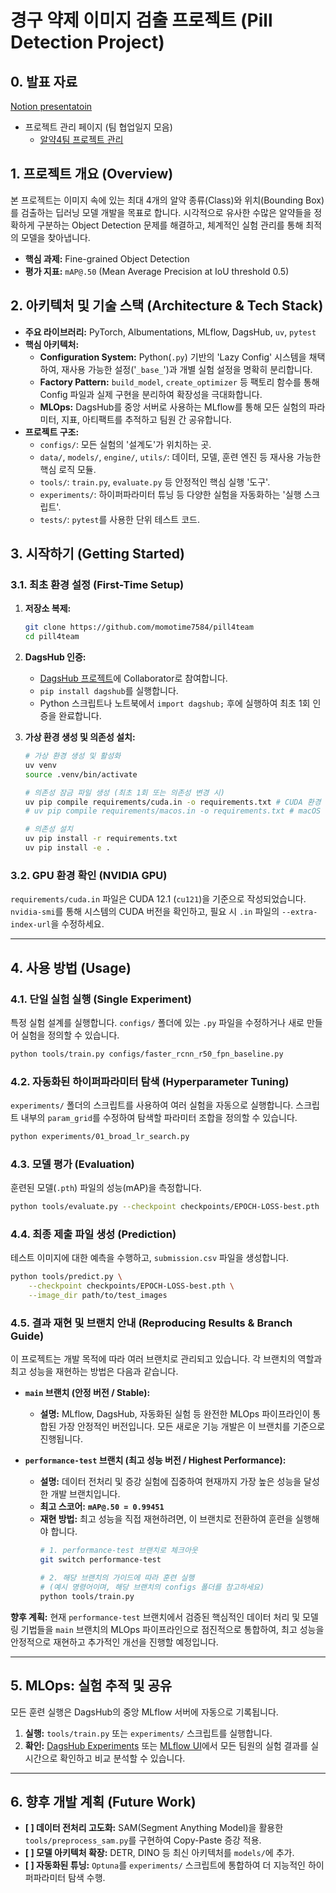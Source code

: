 # **경구 약제 이미지 검출 프로젝트 (Pill Detection Project)**

## 0. 발표 자료
[Notion presentatoin](https://purring-pullover-e72.notion.site/Presentation-240e67a1ff23801bb455e4b8deac0c5e?source=copy_link)

- 프로젝트 관리 페이지 (팀 협업일지 모음)
  - [알약4팀 프로젝트 관리](https://purring-pullover-e72.notion.site/4-232e67a1ff23808f8a08fdb165675cb8?source=copy_link)

## **1. 프로젝트 개요 (Overview)**

본 프로젝트는 이미지 속에 있는 최대 4개의 알약 종류(Class)와 위치(Bounding Box)를 검출하는 딥러닝 모델 개발을 목표로 합니다. 시각적으로 유사한 수많은 알약들을 정확하게 구분하는 Object Detection 문제를 해결하고, 체계적인 실험 관리를 통해 최적의 모델을 찾아냅니다.

*   **핵심 과제:** Fine-grained Object Detection
*   **평가 지표:** `mAP@.50` (Mean Average Precision at IoU threshold 0.5)

## **2. 아키텍처 및 기술 스택 (Architecture & Tech Stack)**

*   **주요 라이브러리:** PyTorch, Albumentations, MLflow, DagsHub, `uv`, `pytest`
*   **핵심 아키텍처:**
    *   **Configuration System:** Python(`.py`) 기반의 'Lazy Config' 시스템을 채택하여, 재사용 가능한 설정('`_base_`')과 개별 실험 설정을 명확히 분리합니다.
    *   **Factory Pattern:** `build_model`, `create_optimizer` 등 팩토리 함수를 통해 Config 파일과 실제 구현을 분리하여 확장성을 극대화합니다.
    *   **MLOps:** DagsHub를 중앙 서버로 사용하는 MLflow를 통해 모든 실험의 파라미터, 지표, 아티팩트를 추적하고 팀원 간 공유합니다.
*   **프로젝트 구조:**
    *   `configs/`: 모든 실험의 '설계도'가 위치하는 곳.
    *   `data/`, `models/`, `engine/`, `utils/`: 데이터, 모델, 훈련 엔진 등 재사용 가능한 핵심 로직 모듈.
    *   `tools/`: `train.py`, `evaluate.py` 등 안정적인 핵심 실행 '도구'.
    *   `experiments/`: 하이퍼파라미터 튜닝 등 다양한 실험을 자동화하는 '실행 스크립트'.
    *   `tests/`: `pytest`를 사용한 단위 테스트 코드.

## **3. 시작하기 (Getting Started)**

### **3.1. 최초 환경 설정 (First-Time Setup)**

1.  **저장소 복제:**
    ```bash
    git clone https://github.com/momotime7584/pill4team
    cd pill4team
    ```
2.  **DagsHub 인증:**
    *   [DagsHub 프로젝트](https://dagshub.com/jehakim2210/codeit-project1-team4)에 Collaborator로 참여합니다.
    *   `pip install dagshub`를 실행합니다.
    *   Python 스크립트나 노트북에서 `import dagshub;` 후에 실행하여 최초 1회 인증을 완료합니다.

3.  **가상 환경 생성 및 의존성 설치:**
    ```bash
    # 가상 환경 생성 및 활성화
    uv venv
    source .venv/bin/activate

    # 의존성 잠금 파일 생성 (최초 1회 또는 의존성 변경 시)
    uv pip compile requirements/cuda.in -o requirements.txt # CUDA 환경
    # uv pip compile requirements/macos.in -o requirements.txt # macOS 환경

    # 의존성 설치
    uv pip install -r requirements.txt
    uv pip install -e .
    ```

### **3.2. GPU 환경 확인 (NVIDIA GPU)**

`requirements/cuda.in` 파일은 CUDA 12.1 (`cu121`)을 기준으로 작성되었습니다. `nvidia-smi`를 통해 시스템의 CUDA 버전을 확인하고, 필요 시 `.in` 파일의 `--extra-index-url`을 수정하세요.

---

## **4. 사용 방법 (Usage)**

### **4.1. 단일 실험 실행 (Single Experiment)**

특정 실험 설계를 실행합니다. `configs/` 폴더에 있는 `.py` 파일을 수정하거나 새로 만들어 실험을 정의할 수 있습니다.

```bash
python tools/train.py configs/faster_rcnn_r50_fpn_baseline.py
```

### **4.2. 자동화된 하이퍼파라미터 탐색 (Hyperparameter Tuning)**

`experiments/` 폴더의 스크립트를 사용하여 여러 실험을 자동으로 실행합니다. 스크립트 내부의 `param_grid`를 수정하여 탐색할 파라미터 조합을 정의할 수 있습니다.

```bash
python experiments/01_broad_lr_search.py
```

### **4.3. 모델 평가 (Evaluation)**

훈련된 모델(`.pth`) 파일의 성능(mAP)을 측정합니다.

```bash
python tools/evaluate.py --checkpoint checkpoints/EPOCH-LOSS-best.pth
```

### **4.4. 최종 제출 파일 생성 (Prediction)**

테스트 이미지에 대한 예측을 수행하고, `submission.csv` 파일을 생성합니다.

```bash
python tools/predict.py \
    --checkpoint checkpoints/EPOCH-LOSS-best.pth \
    --image_dir path/to/test_images
```


### **4.5. 결과 재현 및 브랜치 안내 (Reproducing Results & Branch Guide)**

이 프로젝트는 개발 목적에 따라 여러 브랜치로 관리되고 있습니다. 각 브랜치의 역할과 최고 성능을 재현하는 방법은 다음과 같습니다.

*   **`main` 브랜치 (안정 버전 / Stable):**
    *   **설명:** MLflow, DagsHub, 자동화된 실험 등 완전한 MLOps 파이프라인이 통합된 가장 안정적인 버전입니다. 모든 새로운 기능 개발은 이 브랜치를 기준으로 진행됩니다.

*   **`performance-test` 브랜치 (최고 성능 버전 / Highest Performance):**
    *   **설명:** 데이터 전처리 및 증강 실험에 집중하여 현재까지 가장 높은 성능을 달성한 개발 브랜치입니다.
    *   **최고 스코어:** **`mAP@.50 = 0.99451`**
    *   **재현 방법:** 최고 성능을 직접 재현하려면, 이 브랜치로 전환하여 훈련을 실행해야 합니다.
        ```bash
        # 1. performance-test 브랜치로 체크아웃
        git switch performance-test

        # 2. 해당 브랜치의 가이드에 따라 훈련 실행
        # (예시 명령어이며, 해당 브랜치의 configs 폴더를 참고하세요)
        python tools/train.py
        ```

**향후 계획:** 현재 `performance-test` 브랜치에서 검증된 핵심적인 데이터 처리 및 모델링 기법들을 `main` 브랜치의 MLOps 파이프라인으로 점진적으로 통합하여, 최고 성능을 안정적으로 재현하고 추가적인 개선을 진행할 예정입니다.


---

## **5. MLOps: 실험 추적 및 공유**

모든 훈련 실행은 DagsHub의 중앙 MLflow 서버에 자동으로 기록됩니다.

1.  **실행:** `tools/train.py` 또는 `experiments/` 스크립트를 실행합니다.
2.  **확인:** [DagsHub Experiments](https://dagshub.com/jehakim2210/codeit-project1-team4/experiments/) 또는 [MLflow UI](https://dagshub.com/jehakim2210/codeit-project1-team4.mlflow)에서 모든 팀원의 실험 결과를 실시간으로 확인하고 비교 분석할 수 있습니다.

---

## **6. 향후 개발 계획 (Future Work)**

*   **[ ] 데이터 전처리 고도화:** SAM(Segment Anything Model)을 활용한 `tools/preprocess_sam.py`를 구현하여 Copy-Paste 증강 적용.
*   **[ ] 모델 아키텍처 확장:** DETR, DINO 등 최신 아키텍처를 `models/`에 추가.
*   **[ ] 자동화된 튜닝:** `Optuna`를 `experiments/` 스크립트에 통합하여 더 지능적인 하이퍼파라미터 탐색 수행.
